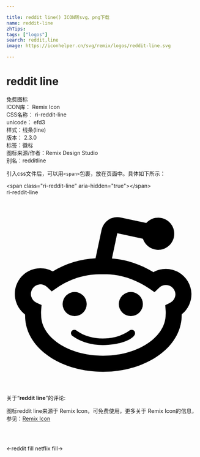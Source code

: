 ```yaml
---

title: reddit line() ICON转svg、png下载
name: reddit-line
zhTips: 
tags: ["logos"]
search: reddit,line
image: https://iconhelper.cn/svg/remix/logos/reddit-line.svg

---
```


# reddit line  <small style="font-size: 60%;font-weight: 100"></small>


<div class="detail-page">
<p>
<span><span class="badge-success badge">免费图标</span> </span>
<br/>
<span>
ICON库：
<span class="badge-secondary badge">Remix Icon</span> 
</span>
<br/>
<span>
CSS名称：
<span class="badge-secondary badge">ri-reddit-line</span> 
</span>
<br/>
<span>
unicode：
<span class="badge-secondary badge">efd3</span> 
<copy-btn content='efd3' btn-title=""></copy-btn>
<copy-btn :content='String.fromCodePoint(parseInt("efd3", 16))' btn-title="复制U"></copy-btn>
</span><br/><span>样式：<span class="badge-light badge">线条(line)</span></span>
<br/>
<span>
版本：
<span class="badge-secondary badge">2.3.0</span> 
</span><br/><span>标签：<span class="badge-light badge"><router-link to="/tags/logos.html">徽标</router-link></span></span>
<br/>
<span>图标来源/作者：<span class="badge-light badge">Remix Design Studio</span></span> 
<br/>
<span>别名：<span class="badge-light badge">reddit</span><span class="badge-light badge">line</span></span><br/>
</p>
</div>
<div class="alert alert-dark">
  <i class="ri-reddit-line ri-xs"></i>
  <i class="ri-reddit-line ri-sm"></i>
  <i class="ri-reddit-line ri-lg"></i>
  <i class="ri-reddit-line ri-2x"></i>
  <i class="ri-reddit-line ri-3x"></i>
  <i class="ri-reddit-line ri-5x"></i>
  <i class="ri-reddit-line ri-7x"></i>
</div>
<div>
  <p>引入css文件后，可以用<code>&lt;span&gt;</code>包裹，放在页面中。具体如下所示：    
  </p>
  <div class="alert alert-primary" style="font-size: 14px">
    &lt;span class="ri-reddit-line" aria-hidden="true"&gt;&lt;/span&gt;
    <copy-btn content='<span class="ri-reddit-line" aria-hidden="true"></span>'></copy-btn>
  </div>
  <div class="alert alert-secondary">
    <i class="ri-reddit-line"
    style="font-size: 24px"
    aria-hidden="true"></i> ri-reddit-line
    <copy-btn content="ri-reddit-line" btn-title="复制图标名称"></copy-btn>
  </div>
</div>
<div id="svg" class="svg-wrap">
<svg xmlns="http://www.w3.org/2000/svg" viewBox="0 0 24 24">
    <g>
        <path fill="none" d="M0 0h24v24H0z"/>
        <path fill-rule="nonzero" d="M11.102 7.815l.751-3.536a2 2 0 0 1 2.373-1.54l3.196.68a2 2 0 1 1-.416 1.956l-3.196-.68-.666 3.135c1.784.137 3.557.73 5.163 1.7a3.192 3.192 0 0 1 4.741 2.673v.021a3.192 3.192 0 0 1-1.207 2.55 2.855 2.855 0 0 1-.008.123c0 3.998-4.45 7.03-9.799 7.03-5.332 0-9.708-3.024-9.705-6.953a5.31 5.31 0 0 1-.01-.181 3.192 3.192 0 0 1 3.454-5.35 11.446 11.446 0 0 1 5.329-1.628zm9.286 5.526c.408-.203.664-.62.661-1.075a1.192 1.192 0 0 0-2.016-.806l-.585.56-.67-.455c-1.615-1.098-3.452-1.725-5.23-1.764h-1.006c-1.875.029-3.651.6-5.237 1.675l-.663.45-.584-.55a1.192 1.192 0 1 0-1.314 1.952l.633.29-.054.695c-.013.17-.013.339.003.584 0 2.71 3.356 5.03 7.708 5.03 4.371 0 7.799-2.336 7.802-5.106a3.31 3.31 0 0 0 0-.508l-.052-.672.604-.3zM7 13.5a1.5 1.5 0 1 1 3 0 1.5 1.5 0 0 1-3 0zm7 0a1.5 1.5 0 1 1 3 0 1.5 1.5 0 0 1-3 0zm-1.984 5.103c-1.397 0-2.767-.37-3.882-1.21a.424.424 0 0 1 .597-.597c.945.693 2.123.99 3.269.99s2.33-.275 3.284-.959a.439.439 0 0 1 .732.206.469.469 0 0 1-.119.423c-.684.797-2.484 1.147-3.881 1.147z"/>
    </g>
</svg>

</div>
<detail full-name='ri-reddit-line'></detail>  
<div class="icon-detail__container">
<p>关于“<b>reddit line</b>”的评论:</p>
</div>
<Vssue title="关于“reddit line”的评论" />    
<div><p>图标reddit line来源于 Remix Icon，可免费使用，更多关于  Remix Icon的信息，参见：<a target="_blank" href="https://iconhelper.cn/remix.html">Remix Icon</a>
</p></div>

<div style="padding:2rem 0 " class="page-nav"><p class="inner"><span class="prev">←<router-link to="/icon/logos/reddit-fill.html">reddit fill</router-link></span> <span class="next"><router-link to="/icon/logos/netflix-fill.html">netflix fill</router-link>→</span></p></div>
